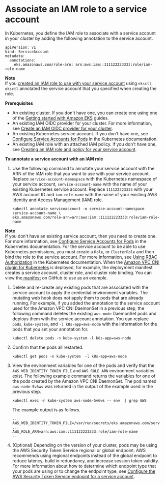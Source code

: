 # Associate an IAM role to a service account<a name="specify-service-account-role"></a>

In Kubernetes, you define the IAM role to associate with a service account in your cluster by adding the following annotation to the service account\.

```
apiVersion: v1
kind: ServiceAccount
metadata:
  annotations:
    eks.amazonaws.com/role-arn: arn:aws:iam::111122223333:role/iam-role-name
```

**Note**  
If you [created an IAM role to use with your service account](create-service-account-iam-policy-and-role.md#create-service-account-iam-role) using `eksctl`, `eksctl` annotated the service account that you specified when creating the role\.

**Prerequisites**
+ An existing cluster\. If you don't have one, you can create one using one of the [Getting started with Amazon EKS](getting-started.md) guides\.
+ An existing IAM OIDC provider for your cluster\. For more information, see [Create an IAM OIDC provider for your cluster](enable-iam-roles-for-service-accounts.md)\.
+ An existing Kubernetes service account\. If you don't have one, see [Configure Service Accounts for Pods](https://kubernetes.io/docs/tasks/configure-pod-container/configure-service-account/) in the Kubernetes documentation\.
+ An existing IAM role with an attached IAM policy\. If you don't have one, see [Creating an IAM role and policy for your service account](create-service-account-iam-policy-and-role.md)\.

**To annotate a service account with an IAM role**

1. Use the following command to annotate your service account with the ARN of the IAM role that you want to use with your service account\. Replace `service-account-namespace` with the Kubernetes namespace of your service account, `service-account-name` with the name of your existing Kubernetes service account\. Replace `111122223333` with your AWS account ID and `iam-role-name` with the name of your existing AWS Identity and Access Management \(IAM\) role\.

   ```
   kubectl annotate serviceaccount -n service-account-namespace service-account-name \
   eks.amazonaws.com/role-arn=arn:aws:iam::111122223333:role/iam-role-name
   ```
**Note**  
If you don't have an existing service account, then you need to create one\. For more information, see [Configure Service Accounts for Pods](https://kubernetes.io/docs/tasks/configure-pod-container/configure-service-account/) in the Kubernetes documentation\. For the service account to be able to use Kubernetes permissions, you must create a `Role`, or `ClusterRole` and then bind the role to the service account\. For more information, see [Using RBAC Authorization](https://kubernetes.io/docs/reference/access-authn-authz/rbac/) in the Kubernetes documentation\. When the [Amazon VPC CNI plugin for Kubernetes](pod-networking.md) is deployed, for example, the deployment manifest creates a service account, cluster role, and cluster role binding\. You can view the[ manifest](https://raw.githubusercontent.com/aws/amazon-vpc-cni-k8s/release-1.11/config/v1.11/aws-k8s-cni.yaml) on GitHub to use as an example\.

1. Delete and re\-create any existing pods that are associated with the service account to apply the credential environment variables\. The mutating web hook does not apply them to pods that are already running\. For example, if you added the annotation to the service account used for the Amazon VPC CNI DaemonSet in a previous step, the following command deletes the existing `aws-node` DaemonSet pods and deploys them with the service account annotation\. You can replace `pods`, `kube-system`, and `-l k8s-app=aws-node` with the information for the pods that you set your annotation for\.

   ```
   kubectl delete pods -n kube-system -l k8s-app=aws-node
   ```

1. Confirm that the pods all restarted\.

   ```
   kubectl get pods -n kube-system  -l k8s-app=aws-node
   ```

1. View the environment variables for one of the pods and verify that the `AWS_WEB_IDENTITY_TOKEN_FILE` and `AWS_ROLE_ARN` environment variables exist\. The following example command returns the variables for one of the pods created by the Amazon VPC CNI DaemonSet\. The pod named `aws-node-5v6ws` was returned in the output of the example used in the previous step\.

   ```
   kubectl exec -n kube-system aws-node-5v6ws -- env  | grep AWS
   ```

   The example output is as follows\.

   ```
   ...
   AWS_WEB_IDENTITY_TOKEN_FILE=/var/run/secrets/eks.amazonaws.com/serviceaccount/token
   ...
   AWS_ROLE_ARN=arn:aws:iam::111122223333:role/iam-role-name
   ...
   ```

1. \(Optional\) Depending on the version of your cluster, pods may be using the AWS Security Token Service regional or global endpoint\. AWS recommends using regional endpoints instead of the global endpoint to reduce latency, build in redundancy, and increase session token validity\. For more information about how to determine which endpoint type that your pods are using or to change the endpoint type, see [Configure the AWS Security Token Service endpoint for a service account](configure-sts-endpoint.md)\.